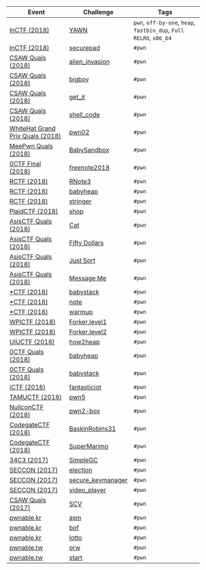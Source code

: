 | Event | Challenge | Tags |
|-------|-----------|------|
| [InCTF (2018)](https://ctftime.org/event/662) | [YAWN](InCTF/2018/YAWN) | `pwn`, `off-by-one`, `heap`, `fastbin_dup`, `Full RELRO`, `x86_64` |
| [InCTF (2018)](https://ctftime.org/event/662) | [securepad](InCTF/2018/securepad) | `#pwn` |
| [CSAW Quals (2018)](https://ctftime.org/event/633) | [alien_invasion](CSAWQuals/2018/alien_invasion) | `#pwn` |
| [CSAW Quals (2018)](https://ctftime.org/event/633) | [bigboy](CSAWQuals/2018/bigboy) | `#pwn` |
| [CSAW Quals (2018)](https://ctftime.org/event/633) | [get_it](CSAWQuals/2018/get_it) | `#pwn` |
| [CSAW Quals (2018)](https://ctftime.org/event/633) | [shell_code](CSAWQuals/2018/shell_code) | `#pwn` |
| [WhiteHat Grand Prix Quals (2018)](https://ctftime.org/event/656) | [pwn02](WhiteHatGrandPrixQuals/2018/pwn02) | `#pwn` |
| [MeePwn Quals (2018)](https://ctftime.org/event/625) | [BabySandbox](MeePwnQuals/2018/BabySandbox) | `#pwn` |
| [0CTF Final (2018)](https://ctftime.org/event/558) | [freenote2018](0CTFFinal/2018/freenote2018) | `#pwn` |
| [RCTF (2018)](https://ctftime.org/event/624) | [RNote3](RCTF/2018/RNote3) | `#pwn` |
| [RCTF (2018)](https://ctftime.org/event/624) | [babyheap](RCTF/2018/babyheap) | `#pwn` |
| [RCTF (2018)](https://ctftime.org/event/624) | [stringer](RCTF/2018/stringer) | `#pwn` |
| [PlaidCTF (2018)](https://ctftime.org/event/617) | [shop](PlaidCTF/2018/shop) | `#pwn` |
| [AsisCTF Quals (2018)](https://ctftime.org/event/568) | [Cat](AsisCTFQuals/2018/Cat) | `#pwn` |
| [AsisCTF Quals (2018)](https://ctftime.org/event/568) | [Fifty Dollars](AsisCTFQuals/2018/Fifty_Dollars) | `#pwn` |
| [AsisCTF Quals (2018)](https://ctftime.org/event/568) | [Just Sort](AsisCTFQuals/2018/Just_Sort) | `#pwn` |
| [AsisCTF Quals (2018)](https://ctftime.org/event/568) | [Message Me](AsisCTFQuals/2018/Message_Me) | `#pwn` |
| [\*CTF (2018)](https://ctftime.org/event/614/) | [babystack](StarCTF/2018/babystack) | `#pwn` |
| [\*CTF (2018)](https://ctftime.org/event/614/) | [note](StarCTF/2018/note) | `#pwn` |
| [\*CTF (2018)](https://ctftime.org/event/614/) | [warmup](StarCTF/2018/warmup) | `#pwn` |
| [WPICTF (2018)](https://ctftime.org/event/600) | [Forker.level1](WPICTF/2018/Forker.level1) | `#pwn` |
| [WPICTF (2018)](https://ctftime.org/event/600) | [Forker.level2](WPICTF/2018/Forker.level2) | `#pwn` |
| [UIUCTF (2018)](https://ctftime.org/event/587) | [how2heap](UIUCTF/2018/how2heap) | `#pwn` |
| [0CTF Quals (2018)](https://ctftime.org/event/557) | [babyheap](0CTFQuals/2018/babyheap) | `#pwn` |
| [0CTF Quals (2018)](https://ctftime.org/event/557) | [babystack](0CTFQuals/2018/babystack) | `#pwn` |
| [iCTF (2018)](https://ctftime.org/event/567) | [fantasticiot](iCTF/2018/fantasticiot) | `#pwn` |
| [TAMUCTF (2018)](https://ctftime.org/event/559) | [pwn5](TAMUCTF/2018/pwn5) | `#pwn` |
| [NullconCTF (2018)](https://ctftime.org/event/566) | [pwn2-box](NullconCTF/2018/pwn2-box) | `#pwn` |
| [CodegateCTF (2018)](https://ctftime.org/event/542) | [BaskinRobins31](CodegateCTF/2018/BaskinRobins31) | `#pwn` |
| [CodegateCTF (2018)](https://ctftime.org/event/542) | [SuperMarimo](CodegateCTF/2018/Super_Marimo) | `#pwn` |
| [34C3 (2017)](https://ctftime.org/event/544) | [SimpleGC](34C3/2017/SimpleGC) | `#pwn` |
| [SECCON (2017)](https://ctftime.org/event/512) | [election](SECCON/2017/election) | `#pwn` |
| [SECCON (2017)](https://ctftime.org/event/512) | [secure_keymanager](SECCON/2017/secure_keymanager) | `#pwn` |
| [SECCON (2017)](https://ctftime.org/event/512) | [video_player](SECCON/2017/video_player) | `#pwn` |
| [CSAW Quals (2017)](https://ctftime.org/event/488) | [SCV](CSAWQuals/2017/SCV) | `#pwn` |
| [pwnable.kr](http://pwnable.kr/) | [asm](pwnable.kr/asm) | `#pwn` |
| [pwnable.kr](http://pwnable.kr/) | [bof](pwnable.kr/bof) | `#pwn` |
| [pwnable.kr](http://pwnable.kr/) | [lotto](pwnable.kr/lotto) | `#pwn` |
| [pwnable.tw](https://pwnable.tw/) | [orw](pwnable.tw/orw) | `#pwn` |
| [pwnable.tw](https://pwnable.tw/) | [start](pwnable.tw/start) | `#pwn` |
